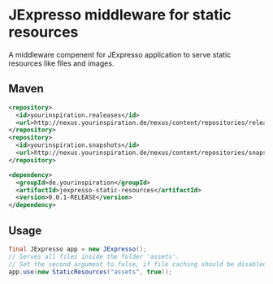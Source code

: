 # JExpresso middleware for static resources

A middleware compenent for JExpresso application to serve static resources like files and images.

## Maven

```xml
<repository>
  <id>yourinspiration.realeases</id>
  <url>http://nexus.yourinspiration.de/nexus/content/repositories/releases/</url>
</repository>
<repository>
  <id>yourinspiration.snapshots</id>
  <url>http://nexus.yourinspiration.de/nexus/content/repositories/snapshots/</url>
</repository>
```

```xml
<dependency>
  <groupId>de.yourinspiration</groupId>
  <artifactId>jexpresso-static-resources</artifactId>
  <version>0.0.1-RELEASE</version>
</dependency>
```

## Usage

```java
final JExpresso app = new JExpresso();
// Serves all files inside the folder 'assets'.
// Set the second argument to false, if file caching should be disabled.
app.use(new StaticResources("assets", true));
```



